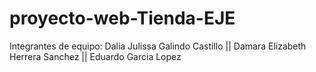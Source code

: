 # proyecto-web-Tienda-EJE

Integrantes de equipo: 
Dalia Julissa Galindo Castillo || 
Damara Elizabeth Herrera Sanchez || 
Eduardo Garcia Lopez
